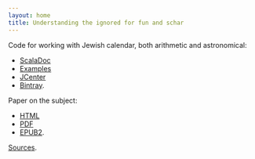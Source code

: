 ```yaml
---
layout: home
title: Understanding the ignored for fun and schar
---
```


Code for working with Jewish calendar, both arithmetic and astronomical:
- [ScalaDoc](/scaladoc/)
- [Examples](/examples/)
- [JCenter](https://jcenter.bintray.com/org/podval/calendar/org.podval.calendar-library/)
- [Bintray](https://bintray.com/beta/#/dubinsky/org.podval.calendar/org.podval.calendar-library?tab=overview).


Paper on the subject:
- [HTML](/paper/html/)
- [PDF](/paper/pdf/calendar.pdf)
- [EPUB2](/paper/epub2/calendar.epub).
 
[Sources](/sources.md).
